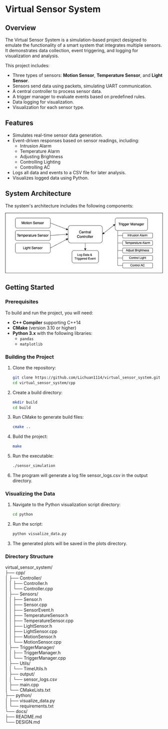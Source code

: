 # Virtual Sensor System

## Overview
The Virtual Sensor System is a simulation-based project designed to emulate the functionality of a smart system that integrates multiple sensors. It demonstrates data collection, event triggering, and logging for visualization and analysis.

This project includes:
- Three types of sensors: **Motion Sensor**, **Temperature Sensor**, and **Light Sensor**.
- Sensors send data using packets, simulating UART communication.
- A central controller to process sensor data.
- A trigger manager to evaluate events based on predefined rules.
- Data logging for visualization.
- Visualization for each sensor type.

## Features
- Simulates real-time sensor data generation.
- Event-driven responses based on sensor readings, including:
  - Intrusion Alarm
  - Temperature Alarm
  - Adjusting Brightness
  - Controlling Lighting
  - Controlling AC
- Logs all data and events to a CSV file for later analysis.
- Visualizes logged data using Python.

## System Architecture
The system's architecture includes the following components:

![System Architecture](./system_architecture.png)

## Getting Started

### Prerequisites
To build and run the project, you will need:
- **C++ Compiler** supporting C++14
- **CMake** (version 3.10 or higher)
- **Python 3.x** with the following libraries:
  - `pandas`
  - `matplotlib`

### Building the Project
1. Clone the repository:
   ```bash
   git clone https://github.com/Lichuan1114/virtual_sensor_system.git
   cd virtual_sensor_system/cpp

2. Create a build directory:
   ```bash
   mkdir build
   cd build

3. Run CMake to generate build files:
   ```bash
   cmake ..

4. Build the project:
   ```bash
   make

5. Run the executable:
   ```bash
   ./sensor_simulation

6. The program will generate a log file sensor_logs.csv in the output directory.

### Visualizing the Data

1. Navigate to the Python visualization script directory:
   ```bash
   cd python

2. Run the script:
   ```bash
   python visualize_data.py

3. The generated plots will be saved in the plots directory.

### Directory Structure

virtual_sensor_system/  
├── cpp/  
│   ├── Controller/  
│   │   ├── Controller.h  
│   │   └── Controller.cpp  
│   ├── Sensors/  
│   │   ├── Sensor.h  
│   │   ├── Sensor.cpp  
│   │   ├── SensorEvent.h  
│   │   ├── TemperatureSensor.h  
│   │   ├── TemperatureSensor.cpp  
│   │   ├── LightSensor.h  
│   │   ├── LightSensor.cpp  
│   │   ├── MotionSensor.h  
│   │   └── MotionSensor.cpp  
│   ├── TriggerManager/  
│   │   ├── TriggerManager.h  
│   │   └── TriggerManager.cpp  
│   ├── Utils/  
│   │   └── TimeUtils.h  
│   ├── output/  
│   │   └── sensor_logs.csv  
│   ├── main.cpp  
│   └── CMakeLists.txt  
├── python/  
│   ├── visualize_data.py   
│   └── requirements.txt  
└── docs/  
    ├── README.md   
    └── DESIGN.md  

